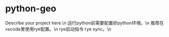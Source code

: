 # python-geo

Describe your project here.\n
运行python前需要配置好python环境。\n
推荐在vscode里使用rye配置。\n
rye启动指令 rye sync。\n
